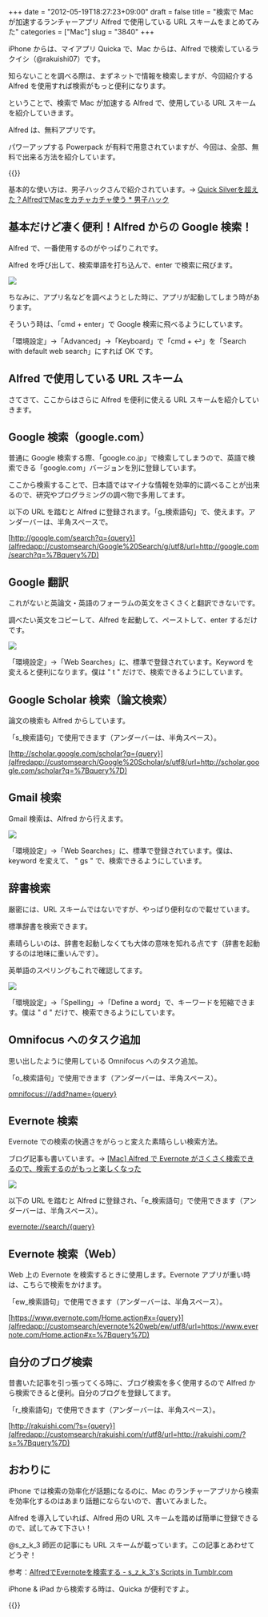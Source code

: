 +++
date = "2012-05-19T18:27:23+09:00"
draft = false
title = "検索で Mac が加速するランチャーアプリ Alfred で使用している URL スキームをまとめてみた"
categories = ["Mac"]
slug = "3840"
+++

iPhone からは、マイアプリ Quicka で、Mac からは、Alfred で検索しているラクイシ（@rakuishi07）です。

知らないことを調べる際は、まずネットで情報を検索しますが、今回紹介する Alfred を使用すれば検索がもっと便利になります。

ということで、検索で Mac が加速する Alfred で、使用している URL スキームを紹介していきます。

Alfred は、無料アプリです。

パワーアップする Powerpack が有料で用意されていますが、今回は、全部、無料で出来る方法を紹介しています。

{{<app id="405843582" title="Alfred 1.2（無料）" src="http://a1.mzstatic.com/us/r1000/069/Purple/v4/b4/7b/51/b47b5118-5ba5-a359-0bc6-e71494225963/appicon.100x100-75.png">}}

基本的な使い方は、男子ハックさんで紹介されています。→ [Quick Silverを超えた？AlfredでMacをカチャカチャ使う * 男子ハック](http://www.danshihack.com/2011/06/09/saku/alfred.html)

## 基本だけど凄く便利！Alfred からの Google 検索！

Alfred で、一番使用するのがやっぱりこれです。

Alfred を呼び出して、検索単語を打ち込んで、enter で検索に飛びます。

![](/images/2012/05/3840_1.png)

ちなみに、アプリ名などを調べようとした時に、アプリが起動してしまう時があります。

そういう時は、「cmd + enter」で Google 検索に飛べるようにしています。

「環境設定」→「Advanced」→「Keyboard」で「cmd + ↩」を「Search with default web search」にすれば OK です。

## Alfred で使用している URL スキーム

さてさて、ここからはさらに Alfred を便利に使える URL スキームを紹介していきます。

## Google 検索（google.com）

普通に Google 検索する際、「google.co.jp」で検索してしまうので、英語で検索できる「google.com」バージョンを別に登録しています。

ここから検索することで、日本語ではマイナな情報を効率的に調べることが出来るので、研究やプログラミングの調べ物で多用してます。

以下の URL を踏むと Alfred に登録されます。「g_検索語句」で、使えます。アンダーバーは、半角スペースで。

[http://google.com/search?q={query}](alfredapp://customsearch/Google%20Search/g/utf8/url=http://google.com/search?q=%7Bquery%7D)

## Google 翻訳

これがないと英論文・英語のフォーラムの英文をさくさくと翻訳できないです。

調べたい英文をコピーして、Alfred を起動して、ペーストして、enter するだけです。

![](/images/2012/05/3840_2.png)

「環境設定」→「Web Searches」に、標準で登録されています。Keyword を変えると便利になります。僕は " t " だけで、検索できるようにしています。

## Google Scholar 検索（論文検索）

論文の検索も Alfred からしています。

「s_検索語句」で使用できます（アンダーバーは、半角スペース）。

[http://scholar.google.com/scholar?q={query}](alfredapp://customsearch/Google%20Scholar/s/utf8/url=http://scholar.google.com/scholar?q=%7Bquery%7D)

## Gmail 検索

Gmail 検索は、Alfred から行えます。

![](/images/2012/05/3840_3.png)

「環境設定」→「Web Searches」に、標準で登録されています。僕は、keyword を変えて、 " gs " で、検索できるようにしています。

## 辞書検索

厳密には、URL スキームではないですが、やっぱり便利なので載せています。

標準辞書を検索できます。

素晴らしいのは、辞書を起動しなくても大体の意味を知れる点です（辞書を起動するのは地味に重いんです）。

英単語のスペリングもこれで確認してます。

![](/images/2012/05/3840_4.png)

「環境設定」→「Spelling」→「Define a word」で、キーワードを短縮できます。僕は " d " だけで、検索できるようにしています。

## Omnifocus へのタスク追加

思い出したように使用している Omnifocus へのタスク追加。

「o_検索語句」で使用できます（アンダーバーは、半角スペース）。

[omnifocus:///add?name={query}](alfredapp://customsearch/Add%20to%20OmniFocus/o/utf8/url=omnifocus:///add?name=%7Bquery%7D)

## Evernote 検索

Evernote での検索の快適さをがらっと変えた素晴らしい検索方法。

ブログ記事も書いています。→ [[Mac] Alfred で Evernote がさくさく検索できるので、検索するのがもっと楽しくなった](http://rakuishi.com/mac/2654/)

![](/images/2012/02/3840_5.png)

以下の URL を踏むと Alfred に登録され、「e_検索語句」で使用できます（アンダーバーは、半角スペース）。

[evernote://search/{query}](alfredapp://customsearch/Search%20Evernote/e/utf8/url=evernote://search/%7Bquery%7D)

## Evernote 検索（Web）

Web 上の Evernote を検索するときに使用します。Evernote アプリが重い時は、こちらで検索をかけます。

「ew_検索語句」で使用できます（アンダーバーは、半角スペース）。

[https://www.evernote.com/Home.action#x={query}](alfredapp://customsearch/evernote%20web/ew/utf8/url=https://www.evernote.com/Home.action#x=%7Bquery%7D)

## 自分のブログ検索

昔書いた記事を引っ張ってくる時に、ブログ検索を多く使用するので Alfred から検索できると便利。自分のブログを登録してます。

「r_検索語句」で使用できます（アンダーバーは、半角スペース）。

[http://rakuishi.com/?s={query}](alfredapp://customsearch/rakuishi.com/r/utf8/url=http://rakuishi.com/?s=%7Bquery%7D)

## おわりに

iPhone では検索の効率化が話題になるのに、Mac のランチャーアプリから検索を効率化するのはあまり話題にならないので、書いてみました。

Alfred を導入していれば、Alfred 用の URL スキームを踏めば簡単に登録できるので、試してみて下さい！

@s_z_k_3 師匠の記事にも URL スキームが載っています。この記事とあわせてどうぞ！

参考：[AlfredでEvernoteを検索する - s_z_k_3's Scripts in Tumblr.com](http://szk3s-scripts-in.tumblr.com/post/13877445392/search-evernote-by-alfred)

iPhone & iPad から検索する時は、Quicka が便利ですよ。

{{<app id="511606108" title="Quicka 1.3（￥85）" src="http://a3.mzstatic.com/us/r1000/074/Purple/v4/52/32/30/5232309d-464f-47ef-2185-775777332bff/ibjG3fNt4Phm08ZnZUjx0g-temp-upload.cqnwvlfj.100x100-75.png">}}
